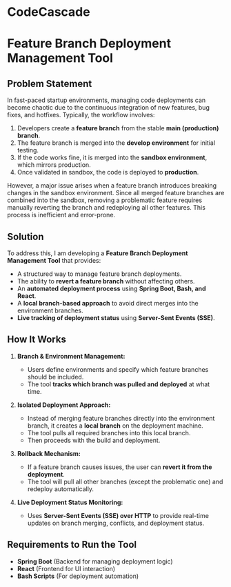 # CodeCascade
# Feature Branch Deployment Management Tool

## Problem Statement
In fast-paced startup environments, managing code deployments can become chaotic due to the continuous integration of new features, bug fixes, and hotfixes. Typically, the workflow involves:

1. Developers create a **feature branch** from the stable **main (production) branch**.
2. The feature branch is merged into the **develop environment** for initial testing.
3. If the code works fine, it is merged into the **sandbox environment**, which mirrors production.
4. Once validated in sandbox, the code is deployed to **production**.

However, a major issue arises when a feature branch introduces breaking changes in the sandbox environment. Since all merged feature branches are combined into the sandbox, removing a problematic feature requires manually reverting the branch and redeploying all other features. This process is inefficient and error-prone.

## Solution
To address this, I am developing a **Feature Branch Deployment Management Tool** that provides:
- A structured way to manage feature branch deployments.
- The ability to **revert a feature branch** without affecting others.
- An **automated deployment process** using **Spring Boot, Bash, and React**.
- A **local branch-based approach** to avoid direct merges into the environment branches.
- **Live tracking of deployment status** using **Server-Sent Events (SSE)**.

## How It Works
1. **Branch & Environment Management:**
   - Users define environments and specify which feature branches should be included.
   - The tool **tracks which branch was pulled and deployed** at what time.

2. **Isolated Deployment Approach:**
   - Instead of merging feature branches directly into the environment branch, it creates a **local branch** on the deployment machine.
   - The tool pulls all required branches into this local branch.
   - Then proceeds with the build and deployment.

3. **Rollback Mechanism:**
   - If a feature branch causes issues, the user can **revert it from the deployment**.
   - The tool will pull all other branches (except the problematic one) and redeploy automatically.

4. **Live Deployment Status Monitoring:**
   - Uses **Server-Sent Events (SSE) over HTTP** to provide real-time updates on branch merging, conflicts, and deployment status.

## Requirements to Run the Tool
- **Spring Boot** (Backend for managing deployment logic)
- **React** (Frontend for UI interaction)
- **Bash Scripts** (For deployment automation)




